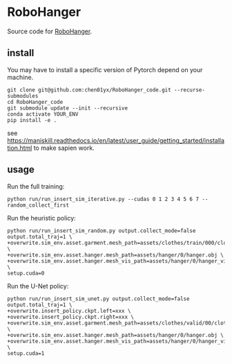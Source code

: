 # RoboHanger
Source code for [RoboHanger](https://pku-epic.github.io/RoboHanger/).

## install 
You may have to install a specific version of Pytorch depend on your machine.
```
git clone git@github.com:chen01yx/RoboHanger_code.git --recurse-submodules
cd RoboHanger_code
git submodule update --init --recursive
conda activate YOUR_ENV
pip install -e .
```

see https://maniskill.readthedocs.io/en/latest/user_guide/getting_started/installation.html to make sapien work. 

## usage
Run the full training:
```
python run/run_insert_sim_iterative.py --cudas 0 1 2 3 4 5 6 7 --random_collect_first
```

Run the heuristic policy:
```
python run/run_insert_sim_random.py output.collect_mode=false output.total_traj=1 \
+overwrite.sim_env.asset.garment.mesh_path=assets/clothes/train/000/clothes.obj \
+overwrite.sim_env.asset.hanger.mesh_path=assets/hanger/0/hanger.obj \
+overwrite.sim_env.asset.hanger.mesh_vis_path=assets/hanger/0/hanger_vis.obj \
setup.cuda=0
```

Run the U-Net policy:
```
python run/run_insert_sim_unet.py output.collect_mode=false output.total_traj=1 \
+overwrite.insert_policy.ckpt.left=xxx \
+overwrite.insert_policy.ckpt.right=xxx \
+overwrite.sim_env.asset.garment.mesh_path=assets/clothes/valid/00/clothes.obj \
+overwrite.sim_env.asset.hanger.mesh_path=assets/hanger/0/hanger.obj \
+overwrite.sim_env.asset.hanger.mesh_vis_path=assets/hanger/0/hanger_vis.obj \
setup.cuda=1
```